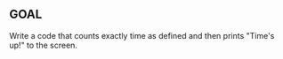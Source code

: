 ## GOAL
Write a code that counts exactly time as defined and then prints "Time's up!" to the screen.